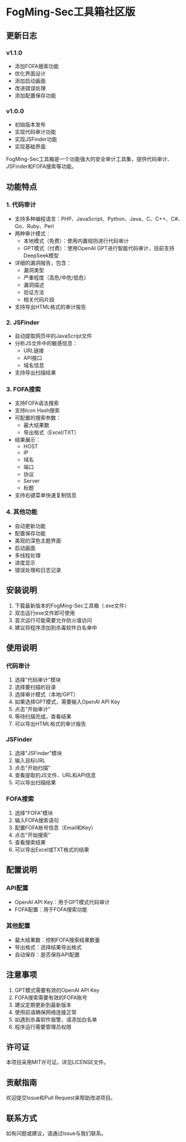 # FogMing-Sec工具箱社区版

## 更新日志

### v1.1.0
- 添加FOFA搜索功能
- 优化界面设计
- 添加启动画面
- 改进错误处理
- 添加配置保存功能

### v1.0.0
- 初始版本发布
- 实现代码审计功能
- 实现JSFinder功能
- 实现基础界面

FogMing-Sec工具箱是一个功能强大的安全审计工具集，提供代码审计、JSFinder和FOFA搜索等功能。

## 功能特点

### 1. 代码审计
- 支持多种编程语言：PHP、JavaScript、Python、Java、C、C++、C#、Go、Ruby、Perl
- 两种审计模式：
  - 本地模式（免费）：使用内置规则进行代码审计
  - GPT模式（付费）：使用OpenAI GPT进行智能代码审计，目前支持DeepSeek模型
- 详细的漏洞报告，包含：
  - 漏洞类型
  - 严重程度（高危/中危/低危）
  - 漏洞描述
  - 验证方法
  - 相关代码片段
- 支持导出HTML格式的审计报告

### 2. JSFinder
- 自动提取网页中的JavaScript文件
- 分析JS文件中的敏感信息：
  - URL链接
  - API接口
  - 域名信息
- 支持导出扫描结果

### 3. FOFA搜索
- 支持FOFA语法搜索
- 支持Icon Hash搜索
- 可配置的搜索参数：
  - 最大结果数
  - 导出格式（Excel/TXT）
- 结果展示：
  - HOST
  - IP
  - 域名
  - 端口
  - 协议
  - Server
  - 标题
- 支持右键菜单快速复制信息

### 4. 其他功能
- 自动更新功能
- 配置保存功能
- 美观的深色主题界面
- 启动画面
- 多线程处理
- 进度显示
- 错误处理和日志记录

## 安装说明

1. 下载最新版本的FogMing-Sec工具箱（.exe文件）
2. 双击运行exe文件即可使用
3. 首次运行可能需要允许防火墙访问
4. 建议将程序添加到杀毒软件白名单中

## 使用说明

### 代码审计
1. 选择"代码审计"模块
2. 选择要扫描的目录
3. 选择审计模式（本地/GPT）
4. 如果选择GPT模式，需要输入OpenAI API Key
5. 点击"开始审计"
6. 等待扫描完成，查看结果
7. 可以导出HTML格式的审计报告

### JSFinder
1. 选择"JSFinder"模块
2. 输入目标URL
3. 点击"开始扫描"
4. 查看提取的JS文件、URL和API信息
5. 可以导出扫描结果

### FOFA搜索
1. 选择"FOFA"模块
2. 输入FOFA搜索语句
3. 配置FOFA账号信息（Email和Key）
4. 点击"开始搜索"
5. 查看搜索结果
6. 可以导出Excel或TXT格式的结果

## 配置说明

### API配置
- OpenAI API Key：用于GPT模式代码审计
- FOFA配置：用于FOFA搜索功能

### 其他配置
- 最大结果数：控制FOFA搜索结果数量
- 导出格式：选择结果导出格式
- 自动保存：是否保存API配置

## 注意事项

1. GPT模式需要有效的OpenAI API Key
2. FOFA搜索需要有效的FOFA账号
3. 建议定期更新到最新版本
4. 使用前请确保网络连接正常
5. 如遇到杀毒软件报警，请添加白名单
6. 程序运行需要管理员权限

## 许可证

本项目采用MIT许可证。详见LICENSE文件。

## 贡献指南

欢迎提交Issue和Pull Request来帮助改进项目。

## 联系方式

如有问题或建议，请通过Issue与我们联系。 
